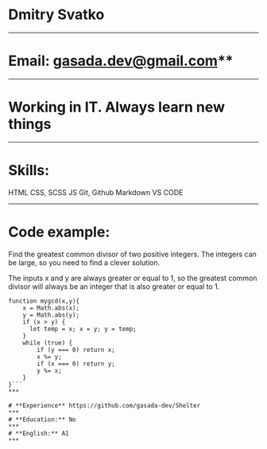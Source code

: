 # **Dmitry Svatko**
***
# Email: gasada.dev@gmail.com**
***
# **Working in IT. Always learn new things**
***
# **Skills:** 
  HTML
  CSS, SCSS
  JS
  Git, Github
  Markdown
  VS CODE
***
# **Code example:**

Find the greatest common divisor of two positive integers. The integers can be large, so you need to find a clever solution.

The inputs x and y are always greater or equal to 1, so the greatest common divisor will always be an integer that is also greater or equal to 1.

```
function mygcd(x,y){
    x = Math.abs(x); 
    y = Math.abs(y); 
    if (x > y) {
      let temp = x; x = y; y = temp; 
    }
    while (true) {
        if (y === 0) return x;
        x %= y;
        if (x === 0) return y;
        y %= x;
    }
}```
***

# **Experience** https://github.com/gasada-dev/Shelter
***
# **Education:** No
***
# **English:** A1
***